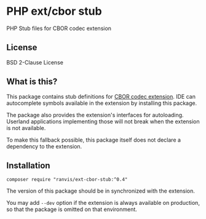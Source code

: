 # PHP ext/cbor stub

PHP Stub files for CBOR codec extension


## License

BSD 2-Clause License


## What is this?

This package contains stub definitions for [CBOR codec extension](https://github.com/ranvis/php-ext-cbor/).
IDE can autocomplete symbols available in the extension by installing this package.

The package also provides the extension's interfaces for autoloading.
Userland applications implementing those will not break when the extension is not available.

To make this fallback possible, this package itself does not declare a dependency to the extension.


## Installation

`
composer require "ranvis/ext-cbor-stub:^0.4"
`

The version of this package should be in synchronized with the extension.

You may add `--dev` option if the extension is always available on production, so that the package is omitted on that environment.
